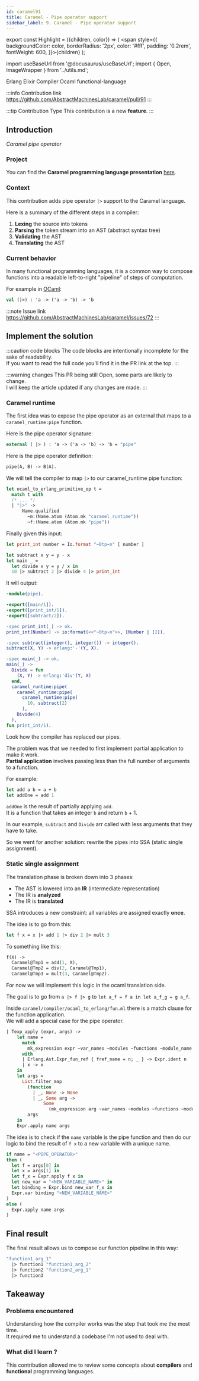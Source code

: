 ```yaml
---
id: caramel91
title: Caramel - Pipe operator support
sidebar_label: 9. Caramel - Pipe operator support
---
```


export const Highlight = ({children, color}) => ( <span style={{
      backgroundColor: color,
      borderRadius: '2px',
      color: '#fff',
      padding: '0.2rem',
      fontWeight: 600,
    }}>{children}</span> );

import useBaseUrl from '@docusaurus/useBaseUrl';
import { Open, ImageWrapper } from '../utils.md';

<div className="pr_infos">
<div className="marginBottom">
    <div>
        <Open date="29 Mar 2021"/>
    </div>
  <span className="badge badge--secondary marginRight">Erlang</span>
  <span className="badge badge--secondary marginRight">Elixir</span>
  <span className="badge badge--secondary marginRight">Compiler</span>
  <span className="badge badge--secondary marginRight">Ocaml</span>
  <span className="badge badge--secondary marginRight">functional-language</span>
</div>
</div>

:::info Contribution link
https://github.com/AbstractMachinesLab/caramel/pull/91
:::

:::tip Contribution Type
This contribution is a new **feature**.
:::

## Introduction

<div className="image-wrapper">
  <ImageWrapper src={useBaseUrl('img/caramel/cover.jpg')} width="100%" alt="Contribution presentation" />
<em>Caramel pipe operator</em>
</div>

### Project

You can find the **Caramel programming language presentation** <a href="/docs/projects/caramel"><Highlight color="#203666">here</Highlight></a>.

### Context

This contribution adds pipe operator `|>` support to the Caramel language.    

Here is a summary of the different steps in a compiler:

1. **Lexing** the source into tokens
2. **Parsing** the token stream into an AST (abstract syntax tree)
3. **Validating** the AST
4. **Translating** the AST

### Current behavior

In many functional programming languages, it is a common way to compose functions into a readable left-to-right "pipeline" of steps of computation.

For example in <a href="https://ocaml.org/releases/4.11/htmlman/libref/Stdlib.html#VAL(%7C%3E)"><Highlight color="#203666">OCaml</Highlight></a>:

```ocaml
val (|>) : 'a -> ('a -> 'b) -> 'b
```

:::note Issue link
https://github.com/AbstractMachinesLab/caramel/issues/72
:::

## Implement the solution

:::caution code blocks
The code blocks are intentionally incomplete for the sake of readability.  
If you want to read the full code you'll find it in the PR link at the top.
:::

:::warning changes
This PR being still Open, some parts are likely to change.  
 I will keep the article updated if any changes are made.
:::

### Caramel runtime

The first idea was to expose the pipe operator as an external that maps to a `caramel_runtime:pipe` function.

Here is the pipe operator signature:

```ocaml title="caramel/stdlib/caramel_runtime.ml"
external ( |> ) : 'a -> ('a -> 'b) -> 'b = "pipe"
```

Here is the pipe operator definition:

```ocaml title="caramel/stdlib/caramel_runtime.erl"
pipe(A, B) -> B(A).
```

We will tell the compiler to map `|>` to our caramel_runtime pipe function:

```ocaml title="caramel/compiler/ocaml_to_erlang/names.ml"
let ocaml_to_erlang_primitive_op t =
  match t with
  (* ... *)
  | "|>" ->
      Name.qualified
        ~m:(Name.atom (Atom.mk "caramel_runtime"))
        ~f:(Name.atom (Atom.mk "pipe"))
```

Finally given this input:

```ocaml
let print_int number = Io.format "~0tp~n" [ number ]

let subtract x y = y - x
let main _ =
  let divide x y = y / x in
  10 |> subtract 2 |> divide 4 |> print_int
```

It will output:

```erlang
-module(pipe).

-export([main/1]).
-export([print_int/1]).
-export([subtract/2]).

-spec print_int(_) -> ok.
print_int(Number) -> io:format(<<"~0tp~n">>, [Number | []]).

-spec subtract(integer(), integer()) -> integer().
subtract(X, Y) -> erlang:'-'(Y, X).

-spec main(_) -> ok.
main(_) ->
  Divide = fun
    (X, Y) -> erlang:'div'(Y, X)
  end,
  caramel_runtime:pipe(
    caramel_runtime:pipe(
      caramel_runtime:pipe(
        10, subtract(2)
      ),
    Divide(4)
  ),
fun print_int/1).
```

Look how the compiler has replaced our pipes.

The problem was that we needed to first implement partial application to make it work.   
**Partial application** involves passing less than the full number of arguments to a function.

For example:

```ocaml
let add a b = a + b
let addOne = add 1
```

`addOne` is the result of partially applying `add`.   
It is a function that takes an integer `b` and return `b` + 1.

In our example, `subtract` and `Divide` arr called with less arguments that they have to take.

So we went for another solution: rewrite the pipes into SSA (static single assignment).

### Static single assignment

The translation phase is broken down into 3 phases:

- The AST is lowered into an **IR** (intermediate representation)
- The IR is **analyzed**
- The IR is **translated**

SSA introduces a new constraint: all variables are assigned exactly **once**.

The idea is to go from this:

```ocaml
let f x = x |> add 1 |> div 2 |> mult 3
```

To something like this:

```ocaml
f(X) ->
  Caramel@Tmp1 = add(1, X),
  Caramel@Tmp2 = div(2, Caramel@Tmp1),
  Caramel@Tmp3 = mult(3, Caramel@Tmp2).
```

For now we will implement this logic in the ocaml translation side.

The goal is to go from `a |> f |> g` to `let a_f = f a in let a_f_g = g a_f`.

Inside `caramel/compiler/ocaml_to_erlang/fun.ml` there is a match clause for the function application.   
We will add a special case for the pipe operator.

```ocaml
| Texp_apply (expr, args) ->
    let name =
      match
        mk_expression expr ~var_names ~modules ~functions ~module_name
      with
      | Erlang.Ast.Expr_fun_ref { fref_name = n; _ } -> Expr.ident n
      | x -> x
    in
    let args =
      List.filter_map
        (function
          | _, None -> None
          | _, Some arg ->
              Some
                (mk_expression arg ~var_names ~modules ~functions ~module_name))
        args
    in
    Expr.apply name args
```

The idea is to check if the `name` variable is the pipe function and then do our logic to bind the result of `f x` to a new variable with a unique name.

```ocaml
if name = "<PIPE_OPERATOR>"
then (
  let f = args[0] in
  let x = args[1] in
  let f_x = Expr.apply f x in
  let new_var = "<NEW_VARIABLE_NAME>" in
  let binding = Expr.bind new_var f_x in
  Expr.var binding "<NEW_VARIABLE_NAME>"
)
else (
  Expr.apply name args
)
```

## Final result

The final result allows us to compose our function pipeline in this way:

```ocaml
"function1_arg_1"
  |> function1 "function1_arg_2" 
  |> function2 "function2_arg_1" 
  |> function3
```

## Takeaway

### Problems encountered

Understanding how the compiler works was the step that took me the most time.   
It required me to understand a codebase I'm not used to deal with.

### What did I learn ?

This contribution allowed me to review some concepts about **compilers** and **functional** programming languages.
